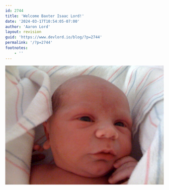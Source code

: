 ```yaml
---
id: 2744
title: 'Welcome Baxter Isaac Lord!'
date: '2024-03-17T10:54:05-07:00'
author: 'Aaron Lord'
layout: revision
guid: 'https://www.devlord.io/blog/?p=2744'
permalink: '/?p=2744'
footnotes:
    - ''
---
```


<p class="mobile-photo"><a href="/wp-content/uploads/2011/10/photo-781537.jpg"><img src="/wp-content/uploads/2011/10/photo-781537.jpg?w=300" border="0" alt="" /></a></p>

<div class="blogger-post-footer"></div>